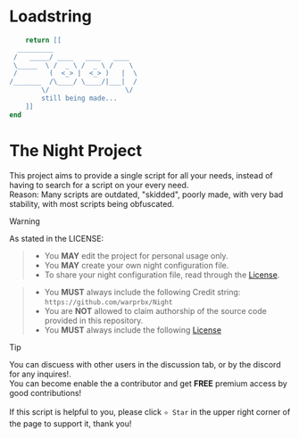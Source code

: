<p align="center">
</p>


# Loadstring

```lua
    return [[
  _________                     
 /   _____/ ____   ____   ____  
 \_____  \ /  _ \ /  _ \ /    \ 
 /        (  <_> |  <_> )   |  \
/_______  /\____/ \____/|___|  /
        \/                   \/ 
        still being made...
    ]]
end
```

# The Night Project

This project aims to provide a single script for all your needs, instead of having to search for a script on your every need. <br />
Reason: Many scripts are outdated, "skidded", poorly made, with very bad stability, with most scripts being obfuscated.

> [!WARNING]
> As stated in the LICENSE:

> - You **MAY** edit the project for personal usage only.
> - You **MAY** create your own night configuration file.
> - To share your night configuration file, read through the [License](https://github.com/warprbx/Night/blob/main/LICENSE).

> - You **MUST** always include the following Credit string: `https://github.com/warprbx/Night`
> - You are **NOT** allowed to claim authorship of the source code provided in this repository.
> - You **MUST** always include the following [License](https://github.com/warprbx/Night/blob/main/LICENSE)

> [!TIP]
> You can discuess with other users  in the discussion tab, or by the discord for any inquires!.<br />
> You can become enable the a contributor and get **FREE** premium access by good contributions!<br /><br />
> If this script is helpful to you, please click `⭐ Star` in the upper right corner of the page to support it, thank you!
